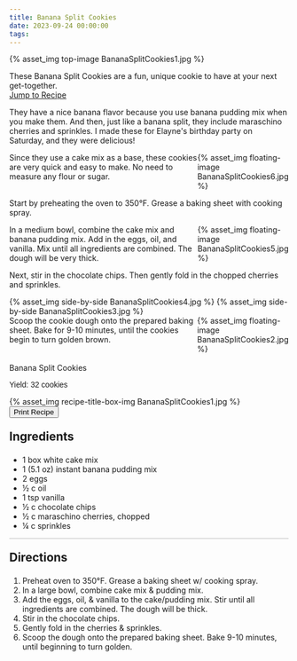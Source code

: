 ```yaml
---
title: Banana Split Cookies
date: 2023-09-24 00:00:00
tags:
---
```


{% asset_img top-image BananaSplitCookies1.jpg %}
<div class="post-body">
These Banana Split Cookies are a fun, unique cookie to have at your next get-together. 

<br>
<!--more-->

<a class="jump-to-recipe-btn" href="#recipejump"> 
    Jump to Recipe
</a>

They have a nice banana flavor because you use banana pudding mix when you make them. And then, just like a banana split, they include maraschino cherries and sprinkles. I made these for Elayne's birthday party on Saturday, and they were delicious! 

<div style="display:flex;">
Since they use a cake mix as a base, these cookies are very quick and easy to make. No need to measure any flour or sugar. 
<div>
    {% asset_img floating-image BananaSplitCookies6.jpg %}
</div>
</div>

Start by preheating the oven to 350°F. Grease a baking sheet with cooking spray. 

<div style="display:flex;">
In a medium bowl, combine the cake mix and banana pudding mix. Add in the eggs, oil, and vanilla. Mix until all ingredients are combined. The dough will be very thick. 
<div>
    {% asset_img floating-image BananaSplitCookies5.jpg %}
</div>
</div>

Next, stir in the chocolate chips. Then gently fold in the chopped cherries and sprinkles. 
<div style="display:flex;">
    {% asset_img side-by-side BananaSplitCookies4.jpg %}
    {% asset_img side-by-side BananaSplitCookies3.jpg %}
</div>

<div style="display:flex;">
Scoop the cookie dough onto the prepared baking sheet. Bake for 9-10 minutes, until the cookies begin to turn golden brown. 
<div>
    {% asset_img floating-image BananaSplitCookies2.jpg %}
</div>
</div>

<br>
</div>

<div id="recipejump"></div>
<div id="recipe">
    <div class="recipe-box">
        <div class="recipe-title-box">
            <div>
                <div class="recipe-title-box-title">
                    <div class="recipe-title-box-header">Banana Split Cookies</div>
                </div>
                <p class="recipe-title-box-title" style="font-family: Arial;">Yield: 32 cookies</p>
            </div>
            {% asset_img recipe-title-box-img BananaSplitCookies1.jpg %}
            <button class="print-recipe"
                    type="button"
                    onclick="printDIV('recipe')" >
                Print Recipe
            </button>
        </div>
        <p style="font-size:150%;"><b>Ingredients</b></p>
        <ul class="post-body">
                <li>1 box white cake mix</li>
                <li>1 (5.1 oz) instant banana pudding mix</li>
                <li>2 eggs</li>
                <li>½ c oil</li>
                <li>1 tsp vanilla</li>
                <li>½ c chocolate chips</li>
                <li>½ c maraschino cherries, chopped</li>
                <li>¼ c sprinkles</li>
        </ul>
        <hr style="height:1px;background-color:rgb(189, 189, 189) ">
        <p style="font-size:150%;"><b>Directions</b></p>
        <ol class="post-body">
            <li>Preheat oven to 350°F. Grease a baking sheet w/ cooking spray.</li>
            <li>In a large bowl, combine cake mix & pudding mix.</li>
            <li>Add the eggs, oil, & vanilla to the cake/pudding mix. Stir until all ingredients are combined. The dough will be thick.</li>
            <li>Stir in the chocolate chips.</li>
            <li>Gently fold in the cherries & sprinkles.</li>
            <li>Scoop the dough onto the prepared baking sheet. Bake 9-10 minutes, until beginning to turn golden.</li> 
        </ol> 
    </div>
</div>

<br>
